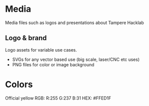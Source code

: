 # Media
Media files such as logos and presentations about Tampere Hacklab




## Logo & brand
Logo assets for variable use cases.
- SVGs for any vector based use (big scale, laser/CNC etc uses)
- PNG files for color or image background




# Colors
 Official yellow
	 RGB: R:255 G:237 B:31
	 HEX: #FFED1F